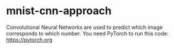 # mnist-cnn-approach

Convolutional Neural Networks are used to predict which image corresponds to which number. You need PyTorch to run this code: https://pytorch.org
